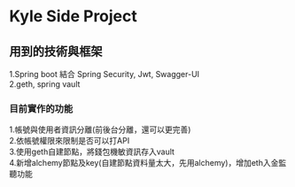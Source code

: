 # Kyle Side Project

## 用到的技術與框架
1.Spring boot 結合 Spring Security, Jwt, Swagger-UI  
2.geth, spring vault

### 目前實作的功能
1.帳號與使用者資訊分離(前後台分離，還可以更完善)  
2.依帳號權限來限制是否可以打API  
3.使用geth自建節點，將錢包機敏資訊存入vault  
4.新增alchemy節點及key(自建節點資料量太大，先用alchemy)，增加eth入金監聽功能
